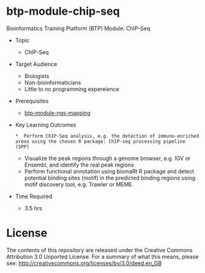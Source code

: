 # btp-module-chip-seq
Bioinformatics Training Platform (BTP) Module: ChIP-Seq

  * Topic
    * ChIP-Seq
  * Target Audience
    * Biologists
	* Non-bioinformaticians
	* Little to no programming expereience
  * Prerequisites
    * [btp-module-ngs-mapping](https://github.com/BPA-CSIRO-Workshops/btp-module-ngs-mapping)
  * Key Learning Outcomes
  
    	*  Perform ChIP-Seq analysis, e.g. the detection of immuno-enriched areas using the chosen R package: ChIP-seq processing pipeline 		(SPP) 
  	*  Visualize the peak regions through a genome browser, e.g. IGV or Ensembl, and identify the real peak regions
  	*  Perform functional annotation using biomaRt R package and detect potential binding sites (motif) in the predicted binding regions using motif discovery tool, e.g. Trawler or MEME.

  * Time Required
    * 3.5 hrs

License
=======
The contents of this repository are released under the Creative Commons
Attribution 3.0 Unported License. For a summary of what this means,
please see:
http://creativecommons.org/licenses/by/3.0/deed.en_GB
